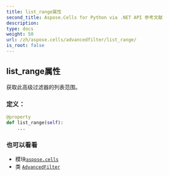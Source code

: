 ```yaml
---
title: list_range属性
second_title: Aspose.Cells for Python via .NET API 参考文献
description:
type: docs
weight: 50
url: /zh/aspose.cells/advancedfilter/list_range/
is_root: false
---
```

## list_range属性

获取此高级过滤器的列表范围。
### 定义：
```python
@property
def list_range(self):
    ...
```

### 也可以看看
* 模块[`aspose.cells`](../../)
* 类 [`AdvancedFilter`](/cells/python-net/zh/aspose.cells/advancedfilter)
